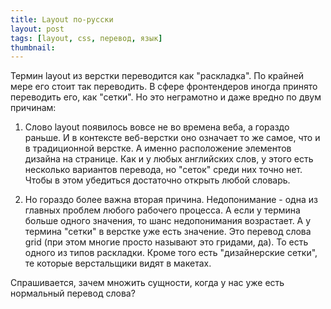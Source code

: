 ```yaml
---
title: Layout по-русски
layout: post
tags: [layout, css, перевод, язык]
thumbnail: 
---
```

Термин layout из верстки переводится как "раскладка". По крайней мере его стоит так переводить. В сфере фронтендеров иногда принято переводить его, как "сетки". Но это неграмотно и даже вредно по двум причинам: 

1. Слово layout появилось вовсе не во времена веба, а гораздо раньше. И в контексте веб-верстки оно означает то же самое, что и в традиционной верстке. А именно расположение элементов дизайна на странице. Как и у любых английских слов, у этого есть несколько вариантов перевода, но "сеток" среди них точно нет. Чтобы в этом убедиться достаточно открыть любой словарь.

2. Но гораздо более важна вторая причина. Недопонимание - одна из главных проблем любого рабочего процесса. А если у термина больше одного значения, то шанс недопонимания возрастает. А у термина "сетки" в верстке уже есть значение. Это перевод слова grid (при этом многие просто называют это гридами, да). То есть одного из типов раскладки. Кроме того есть "дизайнерские сетки", те которые верстальщики видят в макетах. 

Спрашивается, зачем множить сущности, когда у нас уже есть нормальный перевод слова?

